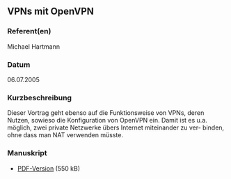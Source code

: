 
 
## VPNs mit OpenVPN


### Referent(en)
 Michael Hartmann

### Datum
 06.07.2005

### Kurzbeschreibung
 Dieser Vortrag geht ebenso auf die Funktionsweise von VPNs, deren
  Nutzen, sowieso die Konfiguration von OpenVPN ein. Damit ist es u.a.
  möglich, zwei private Netzwerke übers Internet miteinander zu ver-
  binden, ohne dass man NAT verwenden müsste.

### Manuskript

          
* [PDF-Version](/download/Vortraege/OpenVPN.pdf) (550 kB)
                 
      
  

